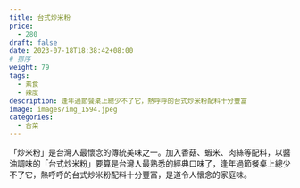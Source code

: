 ```yaml
---
title: 台式炒米粉
price:
  - 280
draft: false
date: 2023-07-18T18:38:42+08:00
# 排序
weight: 79 
tags:
  - 素食
  - 辣度
description: 逢年過節餐桌上總少不了它，熱呼呼的台式炒米粉配料十分豐富
image: images/img_1594.jpeg
categories:
  - 台菜
---
```

「炒米粉」是台灣人最懷念的傳統美味之一。加入香菇、蝦米、肉絲等配料，以醬油調味的「台式炒米粉」要算是台灣人最熟悉的經典口味了，逢年過節餐桌上總少不了它，熱呼呼的台式炒米粉配料十分豐富，是道令人懷念的家庭味。